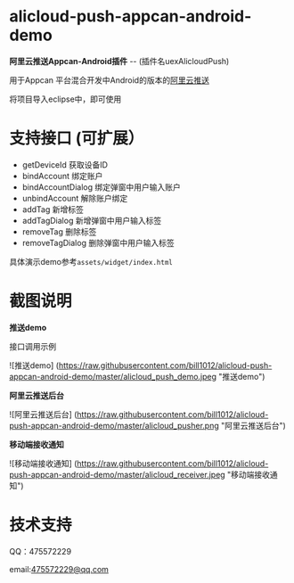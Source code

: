 alicloud-push-appcan-android-demo
============
**阿里云推送Appcan-Android插件** -- (插件名uexAlicloudPush)

用于Appcan 平台混合开发中Android的版本的[阿里云推送](https://www.aliyun.com/product/cps?spm=5176.8112568.416540.74.IZ27k8)

将项目导入eclipse中，即可使用

支持接口 (可扩展）
============
- getDeviceId          获取设备ID
- bindAccount          绑定账户
- bindAccountDialog    绑定弹窗中用户输入账户
- unbindAccount        解除账户绑定
- addTag               新增标签
- addTagDialog         新增弹窗中用户输入标签
- removeTag            删除标签
- removeTagDialog      删除弹窗中用户输入标签

具体演示demo参考```assets/widget/index.html```

截图说明
===========

**推送demo**

接口调用示例

![推送demo] (https://raw.githubusercontent.com/bill1012/alicloud-push-appcan-android-demo/master/alicloud_push_demo.jpeg "推送demo")

**阿里云推送后台**

![阿里云推送后台] (https://raw.githubusercontent.com/bill1012/alicloud-push-appcan-android-demo/master/alicloud_pusher.png "阿里云推送后台")

**移动端接收通知**

![移动端接收通知] (https://raw.githubusercontent.com/bill1012/alicloud-push-appcan-android-demo/master/alicloud_receiver.jpeg "移动端接收通知")


技术支持
===========
QQ：475572229

email:475572229@qq.com


